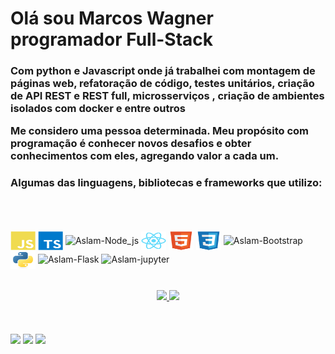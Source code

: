 <div>
  <h1> Olá sou Marcos Wagner programador Full-Stack</h1>
  
  <h3>Com python e Javascript onde já trabalhei com montagem de páginas web,  refatoração de código, testes unitários,  criação de API REST e  REST full, microsserviços , criação de ambientes isolados com docker e entre outros

Me considero uma pessoa determinada. Meu propósito com programação é conhecer novos desafios e obter conhecimentos com eles, agregando valor a cada um.  </h3>

  <h3> Algumas das linguagens, bibliotecas e frameworks que utilizo:</h3>
</div>
 <br>
 <br>
<div style="display: inline_block"><br>
  <img align="center" alt="Sslam-Js" height="30" width="40" src="https://raw.githubusercontent.com/devicons/devicon/master/icons/javascript/javascript-plain.svg">
  <img align="center" alt="Aslam-Ts" height="30" width="40" src="https://raw.githubusercontent.com/devicons/devicon/master/icons/typescript/typescript-plain.svg">
  <img align="center" alt="Aslam-Node_js" height="60" width="80" src="https://cdn.jsdelivr.net/gh/devicons/devicon/icons/nodejs/nodejs-plain-wordmark.svg">
  <img align="center" alt="Aslam-React" height="30" width="40" src="https://raw.githubusercontent.com/devicons/devicon/master/icons/react/react-original.svg">
  <img align="center" alt="Aslam-HTML" height="30" width="40" src="https://raw.githubusercontent.com/devicons/devicon/master/icons/html5/html5-original.svg">
  <img align="center" alt="Aslam-CSS" height="30" width="40" src="https://raw.githubusercontent.com/devicons/devicon/master/icons/css3/css3-original.svg">
  <img align="center" alt="Aslam-Bootstrap" height="30" width="40" src="https://cdn.jsdelivr.net/gh/devicons/devicon/icons/bootstrap/bootstrap-original.svg">
  <img align="center" alt="Aslam-Python" height="30" width="40" src="https://raw.githubusercontent.com/devicons/devicon/master/icons/python/python-original.svg">
  <img align="center" alt="Aslam-Flask" height="60" width="80" src="https://cdn.jsdelivr.net/gh/devicons/devicon/icons/flask/flask-original-wordmark.svg">
  <img align="center" alt="Aslam-jupyter" height="40" width="60" src="https://cdn.jsdelivr.net/gh/devicons/devicon/icons/jupyter/jupyter-original-wordmark.svg">
</div>

 <br>
  <br>

<div align="center">
  <a href="https://www.linkedin.com/in/marcos-wagner-780622209/">
  <img height="180em" src="https://github-readme-stats.vercel.app/api?username=aslamw&show_icons=true&theme=merko&include_all_commits=true&count_private=true"/>
  <img height="150em" src="https://github-readme-stats.vercel.app/api/top-langs/?username=aslamw&layout=compact&langs_count=7&theme=merko"/>
</div>
  <br>
   <br>
   <br>
  <div> 
  <a href="https://www.youtube.com/playlist?list=PLto6ttEIMFddm1BC6vxFnRH3t3c8RHTfG" target="_blank"><img src="https://img.shields.io/badge/YouTube-FF0000?style=for-the-badge&logo=youtube&logoColor=white" target="_blank"></a>
  <a href = "mailto:wgngui14@gmail.com"><img src="https://img.shields.io/badge/-Gmail-%23333?style=for-the-badge&logo=gmail&logoColor=white" target="_blank"></a>
  <a href="https://www.linkedin.com/in/marcos-wagner-780622209/" target="_blank"><img src="https://img.shields.io/badge/-LinkedIn-%230077B5?style=for-the-badge&logo=linkedin&logoColor=white" target="_blank"></a> 
</div>
